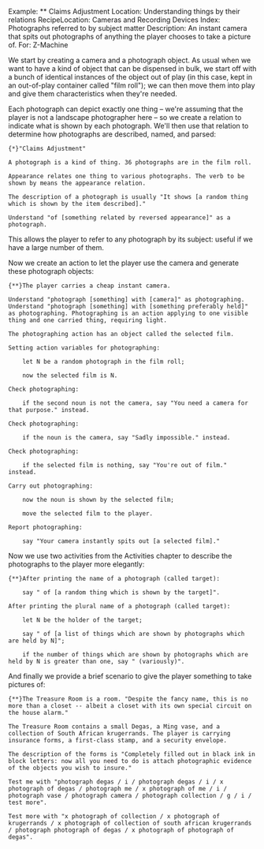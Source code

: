 Example: ** Claims Adjustment
Location: Understanding things by their relations
RecipeLocation: Cameras and Recording Devices
Index: Photographs referred to by subject matter
Description: An instant camera that spits out photographs of anything the player chooses to take a picture of.
For: Z-Machine

  
We start by creating a camera and a photograph object. As usual when we want to have a kind of object that can be dispensed in bulk, we start off with a bunch of identical instances of the object out of play (in this case, kept in an out-of-play container called "film roll"); we can then move them into play and give them characteristics when they're needed.

  
Each photograph can depict exactly one thing – we're assuming that the player is not a landscape photographer here – so we create a relation to indicate what is shown by each photograph. We'll then use that relation to determine how photographs are described, named, and parsed:

  

``` inform7
{*}"Claims Adjustment"

A photograph is a kind of thing. 36 photographs are in the film roll.

Appearance relates one thing to various photographs. The verb to be shown by means the appearance relation.

The description of a photograph is usually "It shows [a random thing which is shown by the item described]."

Understand "of [something related by reversed appearance]" as a photograph.
```

  
This allows the player to refer to any photograph by its subject: useful if we have a large number of them.

  
Now we create an action to let the player use the camera and generate these photograph objects:

  

``` inform7
{**}The player carries a cheap instant camera.

Understand "photograph [something] with [camera]" as photographing. Understand "photograph [something] with [something preferably held]" as photographing. Photographing is an action applying to one visible thing and one carried thing, requiring light.

The photographing action has an object called the selected film.

Setting action variables for photographing:

	let N be a random photograph in the film roll;

	now the selected film is N.

Check photographing:

	if the second noun is not the camera, say "You need a camera for that purpose." instead.

Check photographing:

	if the noun is the camera, say "Sadly impossible." instead.

Check photographing:

	if the selected film is nothing, say "You're out of film." instead.

Carry out photographing:

	now the noun is shown by the selected film;

	move the selected film to the player.

Report photographing:

	say "Your camera instantly spits out [a selected film]."
```

  
Now we use two activities from the Activities chapter to describe the photographs to the player more elegantly:

  

``` inform7
{**}After printing the name of a photograph (called target):

	say " of [a random thing which is shown by the target]".

After printing the plural name of a photograph (called target):

	let N be the holder of the target;

	say " of [a list of things which are shown by photographs which are held by N]";

	if the number of things which are shown by photographs which are held by N is greater than one, say " (variously)".
```

  
And finally we provide a brief scenario to give the player something to take pictures of:

  

``` inform7
{**}The Treasure Room is a room. "Despite the fancy name, this is no more than a closet -- albeit a closet with its own special circuit on the house alarm."

The Treasure Room contains a small Degas, a Ming vase, and a collection of South African krugerrands. The player is carrying insurance forms, a first-class stamp, and a security envelope.

The description of the forms is "Completely filled out in black ink in block letters: now all you need to do is attach photographic evidence of the objects you wish to insure."

Test me with "photograph degas / i / photograph degas / i / x photograph of degas / photograph me / x photograph of me / i / photograph vase / photograph camera / photograph collection / g / i / test more".

Test more with "x photograph of collection / x photograph of krugerrands / x photograph of collection of south african krugerrands / photograph photograph of degas / x photograph of photograph of degas".
```

